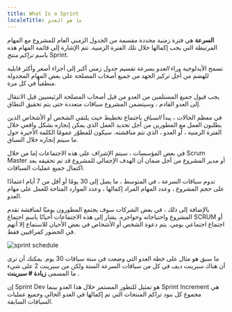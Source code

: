 ```yaml
---
title: What Is a Sprint
localeTitle: ما هو العدو
---
```

**السرعة** هي فترة زمنية محددة مقسمة من الجدول الزمني العام للمشروع مع المهام المرتبطة التي يجب إكمالها خلال تلك الفترة الزمنية. تتم الإشارة إلى قائمة المهام هذه باسم _تراكم منتج_ Sprint.

تسمح الأيدلوجية وراء _العدو_ بسرعة تقسيم جدول زمني أكبر إلى أجزاء أصغر وأكثر قابلية للهضم من أجل تركيز الجهد من جميع أصحاب المصلحة على بعض المهام المجدولة منطقياً في كل مرة.

يجب قبول جميع المستلمين من العدو من قبل أصحاب المصلحة الرئيسيين قبل الانتقال إلى العدو القادم ، وسيتضمن المشروع سباقات متعددة حتى يتم تحقيق النطاق.

في معظم الحالات ، يبدأ _السباق_ باجتماع تخطيط حيث يلتقي الشخص أو الأشخاص الذين يطلبون العمل مع المطورين من أجل تحديد العمل الذي يمكن إنجازه بشكل واقعي خلال الفترة الزمنية ، أو العدو ، الذي تتم مناقشته. سيكون للمطوّر عمومًا الكلمة الأخيرة حول ما سيتم إنجازه خلال السباق.

في بعض المؤسسات ، سيتم الإشراف على هذه الاجتماعات إما من خلال Scrum Master أو مدير المشروع من أجل ضمان أن الهدف الإجمالي للمشروع قد تم تحقيقه بعد اكتمال جميع عمليات السباقات.

تدوم سباقات السرعة ، في المتوسط ​​، ما يصل إلى 30 يومًا أو أقل من 7 أيام اعتمادًا على حجم المشروع ، وعدد المهام المراد إكمالها ، وعدد الموارد المتاحة للعمل على مهام العدو.

بالإضافة إلى ذلك ، في بعض الشركات سوف يجتمع المطورون يوميًا لمناقشة تقدم المشروع واحتياجاته وحواجزه. يشار إلى هذه الاجتماعات أحيانًا باسم اجتماع SCRUM أو اجتماع اجتماعي يومي. يتم دعوة الشخص أو الأشخاص في بعض الأحيان للاستماع إلا أنهم في الحضور كمراقبين فقط.

![sprint schedule](https://i.imgur.com/l8EAw1L.png "سبيل المثال من الجدول سبرينت")

ما سبق هو مثال على خطة العدو التي وضعت في ستة سباقات 30 يوم. يمكنك أن ترى أن هناك سبرينت ديف في كل من سباقات السرعة الستة ولكن من سبرينت 2 على شيء ما المسمى **زيادة # سبرينت** .

إن Sprint Dev هو تمثيل للتطور المستمر خلال هذا العدو بينما Sprint Increment هي مجموع كل بنود تراكم المنتجات التي تم إكمالها في العدو الحالي وجميع عمليات السباقات السابقة.